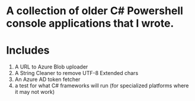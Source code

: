 # A collection of older C# Powershell console applications that I wrote. 

# Includes
1) A URL to Azure Blob uploader
2) A String Cleaner to remove UTF-8 Extended chars
3) An Azure AD token fetcher
4) a test for what C# frameworks will run (for specialized platforms where it may not work)